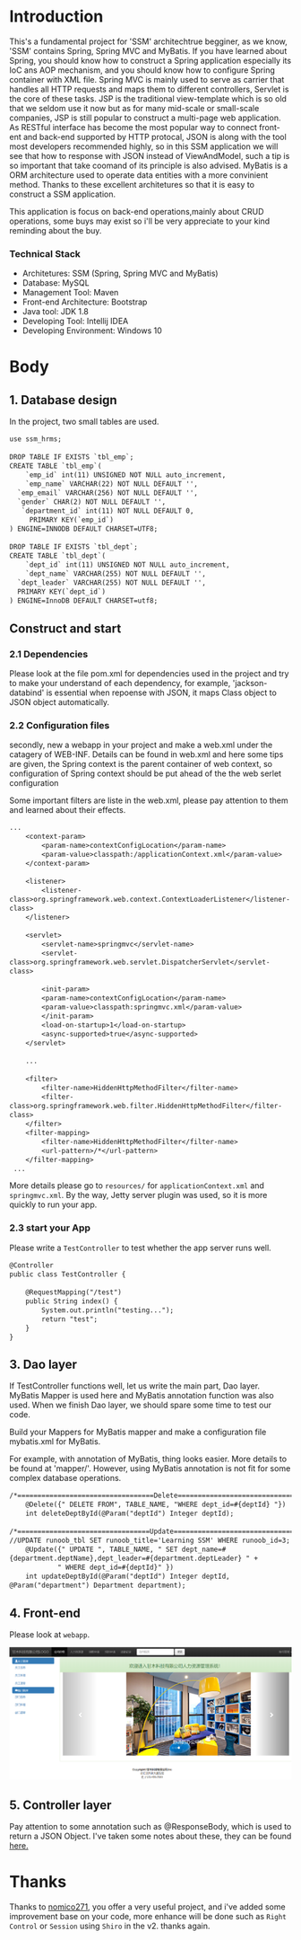 # Introduction

This's a fundamental project for 'SSM' architechtrue begginer, as we know, 'SSM' contains Spring, Spring MVC and MyBatis. If you have 
learned about Spring, you should know how to construct a Spring application especially its IoC ans AOP mechanism, and you should know 
how to configure Spring container with XML file. Spring MVC is mainly used to serve as carrier that handles all HTTP requests and maps 
them to different controllers, Servlet is the core of these tasks. JSP is the traditional view-template which is so old that we seldom 
use it now but as for many mid-scale or small-scale companies, JSP is still popular to construct a multi-page web application. As RESTful
interface has become the most popular way to connect front-ent and back-end supported by HTTP protocal, JSON is along with the tool most 
developers recommended highly, so in this SSM application we will see that how to response with JSON instead of ViewAndModel, such a tip
is so important that take coomand of its principle is also advised. MyBatis is a ORM architecture used to operate data entities with a more
convinient method. Thanks to these excellent architetures so that it is easy to construct a SSM application.

This application is focus on back-end operations,mainly about CRUD operations, some buys may exist so i'll be very appreciate to your kind 
reminding about the buy. 

### Technical Stack
- Architetures: SSM (Spring, Spring MVC and MyBatis)
- Database: MySQL
- Management Tool: Maven
- Front-end Architecture: Bootstrap
- Java tool: JDK 1.8
- Developing Tool: Intellij IDEA
- Developing Environment: Windows 10

# Body

## 1. Database design

In the project, two small tables are used.
```
use ssm_hrms;

DROP TABLE IF EXISTS `tbl_emp`;
CREATE TABLE `tbl_emp`(
	`emp_id` int(11) UNSIGNED NOT NULL auto_increment,
	`emp_name` VARCHAR(22) NOT NULL DEFAULT '',
  `emp_email` VARCHAR(256) NOT NULL DEFAULT '',
  `gender` CHAR(2) NOT NULL DEFAULT '',
   `department_id` int(11) NOT NULL DEFAULT 0,
	 PRIMARY KEY(`emp_id`)
) ENGINE=INNODB DEFAULT CHARSET=UTF8;

DROP TABLE IF EXISTS `tbl_dept`;
CREATE TABLE `tbl_dept`(
	`dept_id` int(11) UNSIGNED NOT NULL auto_increment,
	`dept_name` VARCHAR(255) NOT NULL DEFAULT '',
  `dept_leader` VARCHAR(255) NOT NULL DEFAULT '',
  PRIMARY KEY(`dept_id`)
) ENGINE=InnoDB DEFAULT CHARSET=utf8;
```

## Construct and start 

### 2.1 Dependencies

Please look at the file pom.xml for dependencies used in the project and try to make your understand of each dependency, for example, 
'jackson-databind' is essential when repoense with JSON, it maps Class object to JSON object automatically. 

### 2.2 Configuration files 

secondly, new a webapp in your project and make a web.xml under the catagery of WEB-INF. Details can be found in web.xml and here some
tips are given, the Spring context is the parent container of web context, so configuration of Spring context should be put ahead of the 
the web serlet configuration

Some important filters are liste in the web.xml, please pay attention to them and learned about their effects.

```
...
    <context-param>
        <param-name>contextConfigLocation</param-name>
        <param-value>classpath:/applicationContext.xml</param-value>
    </context-param>

    <listener>
        <listener-class>org.springframework.web.context.ContextLoaderListener</listener-class>
    </listener>

    <servlet>
        <servlet-name>springmvc</servlet-name>
        <servlet-class>org.springframework.web.servlet.DispatcherServlet</servlet-class>

        <init-param>
        <param-name>contextConfigLocation</param-name>
        <param-value>classpath:springmvc.xml</param-value>
        </init-param>
        <load-on-startup>1</load-on-startup>
        <async-supported>true</async-supported>
    </servlet>
    
    ...
    
    <filter>
        <filter-name>HiddenHttpMethodFilter</filter-name>
        <filter-class>org.springframework.web.filter.HiddenHttpMethodFilter</filter-class>
    </filter>
    <filter-mapping>
        <filter-name>HiddenHttpMethodFilter</filter-name>
        <url-pattern>/*</url-pattern>
    </filter-mapping>
 ...
```

More details please go to `resources/` for `applicationContext.xml` and `springmvc.xml`. By the way, Jetty server plugin was used, so it
is more quickly to run your app.

### 2.3 start your App

Please write a `TestController` to test whether the app server runs well.

```
@Controller
public class TestController {

    @RequestMapping("/test")
    public String index() {
        System.out.println("testing...");
        return "test";
    }
}
```

## 3. Dao layer

If TestController functions well, let us write the main part, Dao layer. MyBatis Mapper is used here and MyBatis annotation function was 
also used. When we finish Dao layer, we should spare some time to test our code.

Build your Mappers for MyBatis mapper and make a configuration file mybatis.xml for MyBatis.

For example, with annotation of MyBatis, thing looks easier. More details to be found at 'mapper/'. However, using MyBatis annotation is
not fit for some complex database operations.

```
/*==================================Delete====================================*/
    @Delete({" DELETE FROM", TABLE_NAME, "WHERE dept_id=#{deptId} "})
    int deleteDeptById(@Param("deptId") Integer deptId);

/*=================================Update====================================*/
//UPDATE runoob_tbl SET runoob_title='Learning SSM' WHERE runoob_id=3;
    @Update({" UPDATE ", TABLE_NAME, " SET dept_name=#{department.deptName},dept_leader=#{department.deptLeader} " +
            " WHERE dept_id=#{deptId}" })
    int updateDeptById(@Param("deptId") Integer deptId, @Param("department") Department department);

```

## 4. Front-end

Please look at `webapp`.

![](https://github.com/KenetGit/start_your_ssm/blob/master/ssm_hrms_v1/img/main.PNG)

## 5. Controller layer

Pay attention to some annotation such as @ResponseBody, which is used to return a JSON Object. I've taken some notes about these, they
can be found [here.](https://github.com/KenetGit/gitNotes/blob/master/SSM%E5%AD%A6%E4%B9%A0%E7%AC%94%E8%AE%B0.md)

# Thanks

Thanks to [nomico271](https://github.com/nomico271/SSM_HRMS), you offer a very useful project, and i've added some improvement base on
your code, more enhance will be done such as `Right Control` or `Session`  using `Shiro` in the v2. thanks again.

